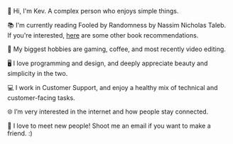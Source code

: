 👋 Hi, I'm Kev. A complex person who enjoys simple things.

📚 I'm currently reading Fooled by Randomness by Nassim Nicholas Taleb. If you're interested, [here](https://workflowy.com/s/books/dFIMWMcGXjlrT3Q5) are some other book recommendations.

🙆 My biggest hobbies are gaming, coffee, and most recently video editing.

🖥 I love programming and design, and deeply appreciate beauty and simplicity in the two.

💻 I work in Customer Support, and enjoy a healthy mix of technical and customer-facing tasks.

🌐 I’m very interested in the internet and how people stay connected.

💬 I love to meet new people! Shoot me an email if you want to make a friend. :)
